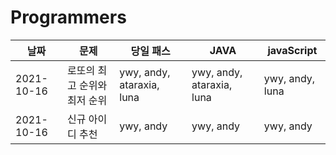 # Programmers

|날짜|문제|당일 패스|JAVA|javaScript|
|---|---|---|---|---|
|2021-10-16|로또의 최고 순위와 최저 순위|ywy, andy, ataraxia, luna|ywy, andy, ataraxia, luna|ywy, andy, luna|
|2021-10-16|신규 아이디 추천|ywy, andy|ywy, andy|ywy, andy|


